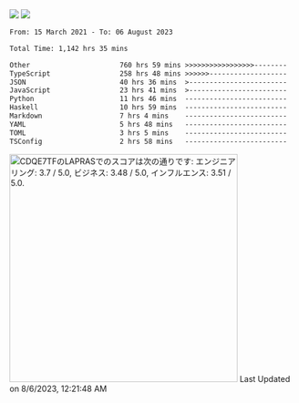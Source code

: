 <div>
  <img src="https://github-readme-stats.vercel.app/api?username=naporin0624&count_private=true&show_icons=true" />
  <img src="https://github-readme-stats.vercel.app/api/top-langs/?username=naporin0624&layout=compact&hide=css" />
  <!--START_SECTION:waka-->

```txt
From: 15 March 2021 - To: 06 August 2023

Total Time: 1,142 hrs 35 mins

Other                      760 hrs 59 mins >>>>>>>>>>>>>>>>>--------   66.60 %
TypeScript                 258 hrs 48 mins >>>>>>-------------------   22.65 %
JSON                       40 hrs 36 mins  >------------------------   03.55 %
JavaScript                 23 hrs 41 mins  >------------------------   02.07 %
Python                     11 hrs 46 mins  -------------------------   01.03 %
Haskell                    10 hrs 59 mins  -------------------------   00.96 %
Markdown                   7 hrs 4 mins    -------------------------   00.62 %
YAML                       5 hrs 48 mins   -------------------------   00.51 %
TOML                       3 hrs 5 mins    -------------------------   00.27 %
TSConfig                   2 hrs 58 mins   -------------------------   00.26 %
```

<!--END_SECTION:waka-->
  
  <!--START_SECTION:lapras-card-->
<p ><a href="https://lapras.com/public/CDQE7TF" target="_blank" rel="noopener noreferrer"><img alt="CDQE7TFのLAPRASでのスコアは次の通りです: エンジニアリング: 3.7 / 5.0, ビジネス: 3.48 / 5.0, インフルエンス: 3.51 / 5.0." src="https://lapras-card-generator.vercel.app/api/svg?e=3.7&b=3.48&i=3.51&b1=%23232323&b2=%236d6d6d&i1=%23212121&i2=%23818181&l=ja" width="400" ></a>  
Last Updated on 8/6/2023, 12:21:48 AM</p>
<!--END_SECTION:lapras-card-->
</div>
